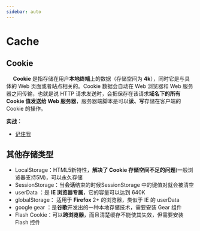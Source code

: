 ```yaml
---
sidebar: auto
---
```

# Cache

## Cookie

​	　**Cookie** 是指存储在用户**本地终端**上的数据（存储空间为 **4k**），同时它是与具体的 Web 页面或者站点相关的。Cookie 数据会自动在 Web 浏览器和 Web 服务器之间传输，也就是说 HTTP 请求发送时，会把保存在该请求**域名下的所有 Cookie 值发送给 Web 服务器**，服务器端脚本是可以**读、写**存储在客户端的 Cookie 的操作。



**实战：**

- [记住我]()




## 其他存储类型

- LocalStorage：HTML5新特性，**解决了 Cookie 存储空间不足的问题**(一般浏览器支持5M)，可以永久存储
- SessionStorage：当**会话**结束的时候SessionStorage 中的键值对就会被清空
- userData ：是 **IE 浏览器专属**，它的容量可以达到 640K
- globalStorage： 适用于 **Firefox** 2+ 的浏览器，类似于 IE 的 userData
- google gear ：是**谷歌**开发出的一种本地存储技术，需要安装 Gear 组件
- Flash Cookie：可以**跨浏览器**，而且清楚缓存不能使其失效，但需要安装Flash 控件




